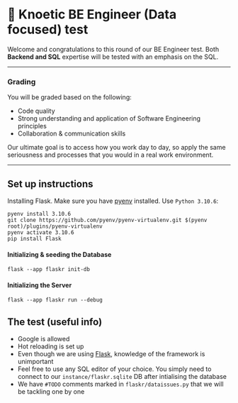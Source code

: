 # 🎉 Knoetic BE Engineer (Data focused) test

Welcome and congratulations to this round of our BE Engineer test. Both **Backend and SQL** expertise will be tested with an emphasis on the SQL.

---

### Grading

You will be graded based on the following:

- Code quality
- Strong understanding and application of Software Engineering principles
- Collaboration & communication skills

Our ultimate goal is to access how you work day to day, so apply the same seriousness and processes that you would in a real work environment.

---

## Set up instructions

Installing Flask. Make sure you have [pyenv](https://github.com/pyenv/pyenv#installation) installed. Use `Python 3.10.6`:

```
pyenv install 3.10.6
git clone https://github.com/pyenv/pyenv-virtualenv.git $(pyenv root)/plugins/pyenv-virtualenv
pyenv activate 3.10.6
pip install Flask
```

#### Initializing & seeding the Database

```
flask --app flaskr init-db
```

#### Initializing the Server

```
flask --app flaskr run --debug
```

## The test (useful info)

- Google is allowed
- Hot reloading is set up
- Even though we are using [Flask](https://flask.palletsprojects.com/en/2.3.x/), knowledge of the framework is unimportant
- Feel free to use any SQL editor of your choice. You simply need to connect to our `instance/flaskr.sqlite` DB after intialising the database
- We have `#TODO` comments marked in `flaskr/dataissues.py` that we will be tackling one by one
